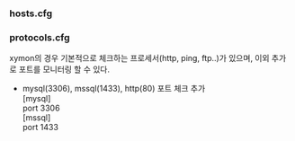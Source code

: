 
### hosts.cfg  
### protocols.cfg
xymon의 경우 기본적으로 체크하는 프로세서(http, ping, ftp..)가 있으며, 이외 추가로 포트를 모니터링 할 수 있다.

- mysql(3306), mssql(1433), http(80) 포트 체크 추가  
  [mysql]  
 	  port 3306  
  [mssql]  
    port 1433  

